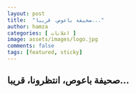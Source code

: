 ```yaml
---
layout: post
title:  "صحيفة باعوص، قريبا..."
author: hamza
categories: [ اعلانات ]
image: assets/images/logo.jpg
comments: false
tags: [featured, sticky]
---
```


## صحيفة باعوص، انتظرونا، قريبا...